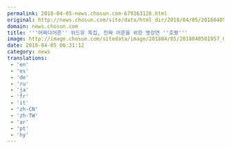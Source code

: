 ```yaml
---
permalink: 2018-04-05-news.chosun.com-679363126.html
original: http://news.chosun.com/site/data/html_dir/2018/04/05/2018040502026.html
domain: news.chosun.com
title: '''어쩌다어른'' 위드유 특집, 진짜 어른을 위한 명강연 ''호평'''
image: http://image.chosun.com/sitedata/image/201804/05/2018040501957_0.jpg
date: 2018-04-05 06:31:12
category: news
translations: 
 - 'en'
 - 'es'
 - 'de'
 - 'ru'
 - 'ja'
 - 'fr'
 - 'it'
 - 'zh-CN'
 - 'zh-TW'
 - 'ar'
 - 'pt'
 - 'hy'
---
```



